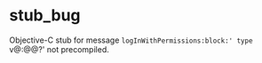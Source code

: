 stub_bug
========

Objective-C stub for message `logInWithPermissions:block:' type `v@:@@?' not precompiled.

